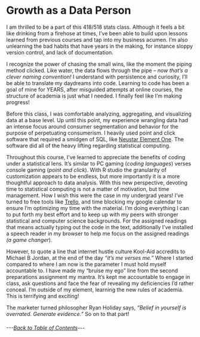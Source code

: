 # Growth as a Data Person #

I am thrilled to be a part of this 418/518 stats class. Although it feels a bit like drinking from a firehose at times, I’ve been able to build upon lessons learned from previous courses and tap into my business acumen. I’m also unlearning the bad habits that have years in the making, for instance sloppy version control, and lack of documentation. 

I recognize the power of chasing the small wins, like the moment the piping method clicked. Like water, the data flows through the pipe – *now that’s a clever naming convention!* I understand with persistence and curiosity, I’ll be able to translate my daydreams into code.  Learning to code has been a goal of mine for YEARS, after misguided attempts at online courses, the structure of academia is just what I needed. I finally feel like I’m making progress!  

Before this class, I was comfortable analyzing, aggregating, and visualizing data at a base level. Up until this point, my experience wrangling data had an intense focus around consumer segmentation and behavior for the purpose of perpetuating consumerism.   I heavily used point and click software that required a smidgen of SQL, like [Neustar Element One](https://www.home.neustar/resources/videos/elementone_demo).  The software did all of the heavy lifting regarding statistical computing. 

Throughout this course, I’ve learned to appreciate the benefits of coding under a statistical lens. It’s similar to PC gaming (*coding languages*) verses console gaming (*point and click*). With R studio the granularity of customization appears to be endless, but more importantly it is a more thoughtful approach to data analysis. With this new perspective, devoting time to statistical computing is not a matter of motivation, but time management.  How I wish this were the case in my undergrad years! I’ve turned to free tools like [Trello](https://trello.com/en), and time blocking my google calendar to ensure I’m optimizing my time with the material.  I’m doing everything I can to put forth my best effort and to keep up with my peers with stronger statistical and computer science backgrounds.  For the assigned readings that means actually typing out the code in the text, additionally I’ve installed a speech reader in my browser to help me focus on the assigned readings *(a game changer*).

However, to quote a line that internet hustle culture Kool-Aid accredits to Michael B Jordan, at the end of the day *“it’s me verses me.”*  Where I started compared to where I am now is the parameter I must hold myself accountable to. I have made my “bruise my ego” line from the second preparations assignment my mantra.  It’s kept me accountable to engage in class, ask questions and face the fear of revealing my deficiencies I’d rather conceal. I’m outside of my element, learning the new rules of academia. This is terrifying and exciting!

The marketer turned philosopher Ryan Holiday says, *“Belief in yourself is overrated. Generate evidence.”* So on to that part! 

###### ---[Back to Table of Contents](https://github.com/BrookemWalters/BrookemWalters-Portfolio#table-of-contents-brooke-walters-portfolio)---

